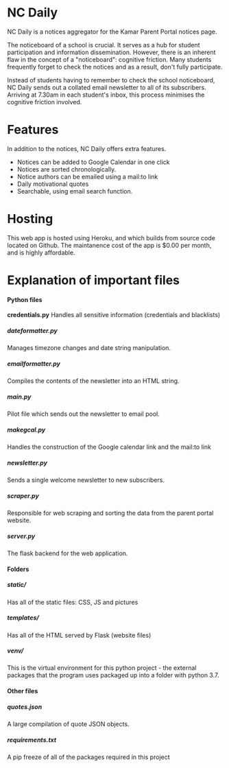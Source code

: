# NC Daily
NC Daily is a notices aggregator for the Kamar Parent Portal notices page.

The noticeboard of a school is crucial. It serves as a hub for student participation and information dissemination.  However, there is an inherent flaw in the concept of a "noticeboard": cognitive friction. Many students frequently forget to check the notices and as a result, don't fully participate.


Instead of students having to remember to check the school noticeboard, NC Daily sends out a collated email newsletter to all of its subscribers. Arriving at 7.30am in each student's inbox, this process minimises the cognitive friction involved.

# Features
In addition to the notices, NC Daily offers extra features.
* Notices can be added to Google Calendar in one click
* Notices are sorted chronologically.
* Notice authors can be emailed using a mail:to link
* Daily motivational quotes
* Searchable, using email search function.

# Hosting
This web app is hosted using Heroku, and which builds from source code located on Github. The maintanence cost of the app is $0.00 per month, and is highly affordable.


# Explanation of important files
#### Python files
<strong>credentials.py</strong> Handles all sensitive information (credentials and blacklists)

##### dateformatter.py
Manages timezone changes and date string manipulation.

##### emailformatter.py
Compiles the contents of the newsletter into an HTML string.

##### main.py
Pilot file which sends out the newsletter to email pool.

##### makegcal.py
Handles the construction of the Google calendar link and the mail:to link

##### newsletter.py
Sends a single welcome newsletter to new subscribers.



##### scraper.py
Responsible for web scraping and sorting the data from the parent portal website.

##### server.py
The flask backend for the web application.

#### Folders
##### static/
Has all of the static files: CSS, JS and pictures

##### templates/
Has all of the HTML served by Flask (website files)

##### venv/
This is the virtual environment for this python project -  the external packages that the program uses packaged up into a folder with python 3.7.

#### Other files
##### quotes.json
A large compilation of quote JSON objects.

##### requirements.txt
A pip freeze of all of the packages required in this project




